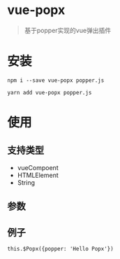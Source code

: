 # vue-popx
> 基于popper实现的vue弹出插件

# 安装
```
npm i --save vue-popx popper.js

yarn add vue-popx popper.js
```

# 使用
## 支持类型
- vueCompoent
- HTMLElement
- String

## 参数

## 例子
```
this.$Popx({popper: 'Hello Popx'})
```